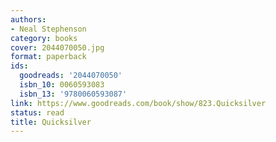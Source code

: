 ```yaml
---
authors:
- Neal Stephenson
category: books
cover: 2044070050.jpg
format: paperback
ids:
  goodreads: '2044070050'
  isbn_10: 0060593083
  isbn_13: '9780060593087'
link: https://www.goodreads.com/book/show/823.Quicksilver
status: read
title: Quicksilver
---
```

